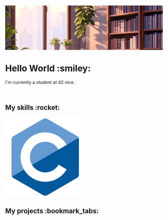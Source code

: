 ![Bannière de profil](./assets/banner.jpg)
<h1>Hello World :smiley:</h1>
<p>I'm currently a student at 42 nice.</p>
<br/>
<h2>My skills :rocket:</h2>
<img src="./assets/c.svg" />
<br/>
<h2>My projects :bookmark_tabs:</h2>
